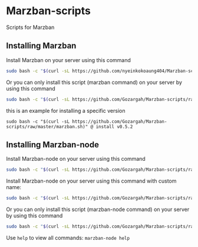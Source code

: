 # Marzban-scripts
Scripts for Marzban

## Installing Marzban
Install Marzban on your server using this command
```bash
sudo bash -c "$(curl -sL https://github.com/nyeinkokoaung404/Marzban-scripts/raw/master/marzban.sh)" @ install
```
Or you can only install this script (marzban command) on your server by using this command
```bash
sudo bash -c "$(curl -sL https://github.com/Gozargah/Marzban-scripts/raw/master/marzban.sh)" @ install-script
```

this is an example for installing a specific version
```
sudo bash -c "$(curl -sL https://github.com/Gozargah/Marzban-scripts/raw/master/marzban.sh)" @ install v0.5.2
```


## Installing Marzban-node
Install Marzban-node on your server using this command
```bash
sudo bash -c "$(curl -sL https://github.com/Gozargah/Marzban-scripts/raw/master/marzban-node.sh)" @ install
```
Install Marzban-node on your server using this command with custom name:
```bash
sudo bash -c "$(curl -sL https://github.com/Gozargah/Marzban-scripts/raw/master/marzban-node.sh)" @ install --name marzban-node2
```
Or you can only install this script (marzban-node command) on your server by using this command
```bash
sudo bash -c "$(curl -sL https://github.com/Gozargah/Marzban-scripts/raw/master/marzban-node.sh)" @ install-script
```

Use `help` to view all commands:
```marzban-node help```
